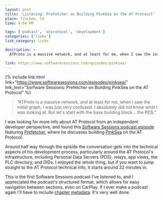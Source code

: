 ```yaml
---
layout: post
title: 'Listening: Prefetcher on Building PinkSea on the AT Protocol'
place: Truckee, CA
time: 4:04 PM

tags: ['podcast', 'atprotocol', 'development']
categories: ['links']
link_category: links

description: >-
  ATProto is a massive network, and at least for me, when I saw the initial graph, I was just very confused. I absolutely did not know what I was looking at. But let's start with the base building block… the PDS.

link: https://www.softwaresessions.com/episodes/pinksea/
---
```


{% include link.html link="https://www.softwaresessions.com/episodes/pinksea/" link_text="Sorfware Sessions: Prefetcher on Building PinkSea on the AT Protocol" %}

> “ATProto is a massive network, and at least for me, when I saw the initial graph, I was just very confused. I absolutely did not know what I was looking at. But let's start with the base building block… the PDS.”

I was looking for more info about AT Protocol from an independent developer perspective, and found this [Software Sessions podcast episode](https://www.softwaresessions.com/episodes/pinksea) featuring [Prefetcher](https://bsky.app/profile/prefetcher.miku.place), where he discusses building [PinkSea](https://pinksea.art) on the AT Protocol.

Around half way through the episide the conversation gets into the technical aspects of his development process, particularly around the AT Protocol's infrastructure, including Personal Data Servers (PDS), relays, app views, the PLC directory, and DIDs. I enjoyed the whole thing, but if you want to jump straight to the AT Protocol technical info, it starts around 32 minutes in.

This is the first Software Sessions podcast I've listened to, and I appreciated the podcast's structured format, which allows for easy navigation between sections, even on CarPlay. If I ever make a podcast again I'll have to include [chapter metadata](https://podcasters.apple.com/support/5482-using-chapters-on-apple-podcasts). It's very well done.